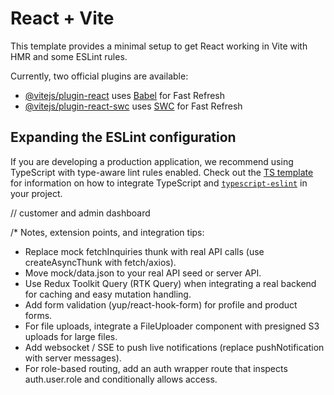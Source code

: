 # React + Vite

This template provides a minimal setup to get React working in Vite with HMR and some ESLint rules.

Currently, two official plugins are available:

- [@vitejs/plugin-react](https://github.com/vitejs/vite-plugin-react/blob/main/packages/plugin-react) uses [Babel](https://babeljs.io/) for Fast Refresh
- [@vitejs/plugin-react-swc](https://github.com/vitejs/vite-plugin-react/blob/main/packages/plugin-react-swc) uses [SWC](https://swc.rs/) for Fast Refresh

## Expanding the ESLint configuration

If you are developing a production application, we recommend using TypeScript with type-aware lint rules enabled. Check out the [TS template](https://github.com/vitejs/vite/tree/main/packages/create-vite/template-react-ts) for information on how to integrate TypeScript and [`typescript-eslint`](https://typescript-eslint.io) in your project.



// customer and admin dashboard

/*
Notes, extension points, and integration tips:
- Replace mock fetchInquiries thunk with real API calls (use createAsyncThunk with fetch/axios).
- Move mock/data.json to your real API seed or server API.
- Use Redux Toolkit Query (RTK Query) when integrating a real backend for caching and easy mutation handling.
- Add form validation (yup/react-hook-form) for profile and product forms.
- For file uploads, integrate a FileUploader component with presigned S3 uploads for large files.
- Add websocket / SSE to push live notifications (replace pushNotification with server messages).
- For role-based routing, add an auth wrapper route that inspects auth.user.role and conditionally allows access.